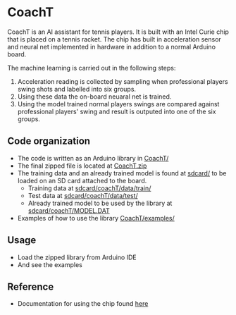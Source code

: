 # CoachT

CoachT is an AI assistant for tennis players. It is built with an Intel Curie chip that is placed on a tennis racket.
The chip has built in acceleration sensor and neural net implemented in hardware in addition to a normal Arduino board.

The machine learning is carried out in the following steps:

1. Acceleration reading is collected by sampling when professional players swing shots and labelled into six groups.
2. Using these data the on-board neuaral net is trained.
3. Using the model trained normal players swings are compared against professional players' swing and result is 
   outputed into one of the six groups.

## Code organization

* The code is written as an Arduino library in [CoachT/](CoachT)
* The final zipped file is located at [CoachT.zip](CoachT.zip)
* The training data and an already trained model is found at [sdcard/](sdcard/) to be loaded
  on an SD card attached to the board.
	* Training data at [sdcard/coachT/data/train/](sdcard/coachT/data/train/)
	* Test data at [sdcard/coachT/data/test/](sdcard/coachT/data/test/)
	* Already trained model to be used by the library at [sdcard/coachT/MODEL.DAT](sdcard/coachT/MODEL.DAT)
* Examples of how to use the library [CoachT/examples/](CoachT/examples/)


## Usage

* Load the zipped library from Arduino IDE
* And see the examples

## Reference

* Documentation for using the chip found [here](https://www.general-vision.com/docs/)
 

